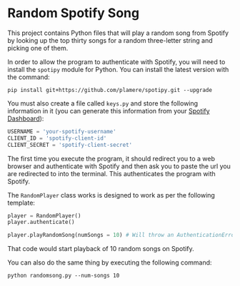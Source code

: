 # Random Spotify Song

This project contains Python files that will play a random song from Spotify by looking up the top thirty songs for a random three-letter string and picking one of them.

In order to allow the program to authenticate with Spotify, you will need to install the `spotipy` module for Python. You can install the latest version with the command:

```
pip install git+https://github.com/plamere/spotipy.git --upgrade
```

You must also create a file called `keys.py` and store the following information in it (you can generate this information from your [Spotify Dashboard](https://developer.spotify.com/dashboard/applications)):

```Python
USERNAME = 'your-spotify-username'
CLIENT_ID = 'spotify-client-id'
CLIENT_SECRET = 'spotify-client-secret'
```

The first time you execute the program, it should redirect you to a web browser and authenticate with Spotify and then ask you to paste the url you are redirected to into the terminal. This authenticates the program with Spotify.

The `RandomPlayer` class works is designed to work as per the following template:

```Python
player = RandomPlayer()
player.authenticate()

player.playRandomSong(numSongs = 10) # Will throw an AuthenticationError if player isn't authenticated
```

That code would start playback of 10 random songs on Spotify.

You can also do the same thing by executing the following command:
```
python randomsong.py --num-songs 10
```

